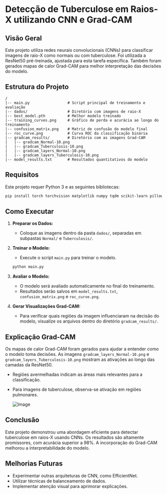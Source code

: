 # Detecção de Tuberculose em Raios-X utilizando CNN e Grad-CAM

## Visão Geral
Este projeto utiliza redes neurais convolucionais (CNNs) para classificar imagens de raio-X como normais ou com tuberculose. Foi utilizada a ResNet50 pré-treinada, ajustada para esta tarefa específica. Também foram gerados mapas de calor Grad-CAM para melhor interpretação das decisões do modelo.

## Estrutura do Projeto
```
/
|-- main.py                 # Script principal de treinamento e avaliação
|-- dados/                  # Diretório com imagens de raio-X
|-- best_model.pth          # Melhor modelo treinado
|-- training_curves.png     # Gráfico de perda e acurácia ao longo do treinamento
|-- confusion_matrix.png    # Matriz de confusão do modelo final
|-- roc_curve.png           # Curva ROC da classificação binária
|-- gradcam_results/        # Diretório com as imagens Grad-CAM
|   |-- gradcam_Normal-10.png
|   |-- gradcam_Tuberculosis-10.png
|   |-- gradcam_layers_Normal-10.png
|   |-- gradcam_layers_Tuberculosis-10.png
|-- model_results.txt       # Resultados quantitativos do modelo
```

## Requisitos
Este projeto requer Python 3 e as seguintes bibliotecas:

```bash
pip install torch torchvision matplotlib numpy tqdm scikit-learn pillow pytorch-grad-cam
```

## Como Executar

1. **Preparar os Dados:**
   - Coloque as imagens dentro da pasta `dados/`, separadas em subpastas `Normal/` e `Tuberculosis/`.

2. **Treinar o Modelo:**
   - Execute o script `main.py` para treinar o modelo.
   ```bash
   python main.py
   ```

3. **Avaliar o Modelo:**
   - O modelo será avaliado automaticamente no final do treinamento.
   - Resultados serão salvos em `model_results.txt`, `confusion_matrix.png` e `roc_curve.png`.

4. **Gerar Visualizações Grad-CAM:**
   - Para verificar quais regiões da imagem influenciaram na decisão do modelo, visualize os arquivos dentro do diretório `gradcam_results/`.


## Explicação Grad-CAM
Os mapas de calor Grad-CAM foram gerados para ajudar a entender como o modelo toma decisões. As imagens `gradcam_layers_Normal-10.png` e `gradcam_layers_Tuberculosis-10.png` mostram as ativações ao longo das camadas da ResNet50.

- Regiões avermelhadas indicam as áreas mais relevantes para a classificação.
- Para imagens de tuberculose, observa-se ativação em regiões pulmonares.

  ![Image](https://github.com/user-attachments/assets/f28558f9-dbf1-470a-a97b-2ae7fc04f129)

  

## Conclusão
Este projeto demonstrou uma abordagem eficiente para detectar tuberculose em raios-X usando CNNs. Os resultados são altamente promissores, com acurácia superior a 98%. A incorporação do Grad-CAM melhorou a interpretabilidade do modelo.

## Melhorias Futuras
- Experimentar outras arquiteturas de CNN, como EfficientNet.
- Utilizar técnicas de balanceamento de dados.
- Implementar atenção visual para aprimorar explicações.

